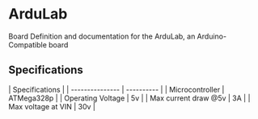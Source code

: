 # ArduLab
Board Definition and documentation for the ArduLab, an Arduino-Compatible board

## Specifications
| Specifications |
| --------------- | ---------- |
| Microcontroller | ATMega328p |
| Operating Voltage | 5v |
| Max current draw @5v | 3A |
| Max voltage at VIN | 30v |
